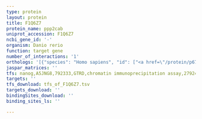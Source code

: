 ```yaml
---
type: protein
layout: protein
title: F1Q6Z7
protein_name: ppp2cab
uniprot_accession: F1Q6Z7
ncbi_gene_id: '-'
organism: Danio rerio
function: target gene
number_of_interactions: '1'
orthologs: '[{"species": "Homo sapiens", "id": ["<a href=\"/protein/p67775\">P67775</a>"]}, {"species": "Mus musculus", "id": ["<a href=\"/protein/p63330\">P63330</a>"]}, {"species": "Rattus norvegicus", "id": ["A0A0G2JYA4", "P63331"]}, {"species": "Drosophila melanogaster", "id": ["<a href=\"/protein/p23696\">P23696</a>"]}, {"species": "Caenorhabditis elegans", "id": ["<a href=\"/protein/g5egk8\">G5EGK8</a>"]}, {"species": "Saccharomyces cerevisiae", "id": ["<a href=\"/protein/p23595\">P23595</a>", "<a href=\"/protein/p23594\">P23594</a>"]}]'
jaspar_matrices: ''
tfs: nanog,A5JNG8,792333,GTRD,chromatin immunoprecipitation assay,27924024%5Buid%5D,No
targets: ''
tfs_download: tfs_of_F1Q6Z7.tsv
targets_download: ''
bindingSites_download: ''
binding_sites_ls: ''

---
```

